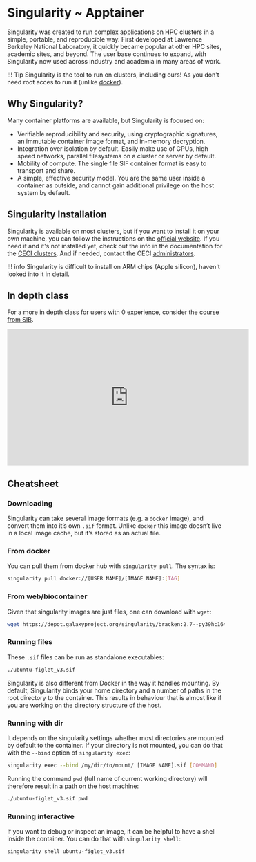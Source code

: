 # Singularity ~ Apptainer

Singularity was created to run complex applications on HPC clusters in a simple, portable, and reproducible way. 
First developed at Lawrence Berkeley National Laboratory, it quickly became popular at other HPC sites, academic sites, and beyond. 
The user base continues to expand, with Singularity now used across industry and academia in many areas of work.

!!! Tip
    Singularity is the tool to run on clusters, including ours! As you don't need root acces to run it (unlike [docker](./docker.md)).

## Why Singularity?
Many container platforms are available, but Singularity is focused on:

-	Verifiable reproducibility and security, using cryptographic signatures, an immutable container image format, and in-memory decryption.
-	Integration over isolation by default. Easily make use of GPUs, high speed networks, parallel filesystems on a cluster or server by default.
-	Mobility of compute. The single file SIF container format is easy to transport and share.
-	A simple, effective security model. You are the same user inside a container as outside, and cannot gain additional privilege on the host system by default. 


## Singularity Installation
Singularity is available on most clusters, but if you want to install it on your own machine, you can follow the instructions on the [official website](https://apptainer.org/docs/admin/main/installation.html).
If you need it and it's not installed yet, check out the info in the documentation for the [CECI clusters](https://support.ceci-hpc.be/doc/index.html). And if needed, contact the CECI [administrators](https://www.ceci-hpc.be/about.html).

!!! info
    Singularity is difficult to install on ARM chips (Apple silicon), haven\'t looked into it in detail. 

## In depth class
For a more in depth class for users with 0 experience, consider the [course from SIB](https://sib-swiss.github.io/containers-introduction-training/latest/course_material/apptainer/).
<iframe width="560" height="315" src="https://www.youtube.com/embed/d3kxtzUutjk" title="YouTube video player" frameborder="0" allow="accelerometer; autoplay; clipboard-write; encrypted-media; gyroscope; picture-in-picture" allowfullscreen></iframe>

## Cheatsheet
### Downloading 
Singularity can take several image formats (e.g. a `docker` image), and convert them into it’s own `.sif` format. Unlike `docker` this image doesn’t live in a local image cache, but it’s stored as an actual file.

### From docker
You can pull them from docker hub with `singularity pull`. The syntax is:
```bash
singularity pull docker://[USER NAME]/[IMAGE NAME]:[TAG]
```

### From web/biocontainer
Given that singularity images are just files, one can download with `wget`:
```bash
wget https://depot.galaxyproject.org/singularity/bracken:2.7--py39hc16433a_0
```

### Running files
These `.sif` files can be run as standalone executables:
```bash
./ubuntu-figlet_v3.sif
```

Singularity is also different from Docker in the way it handles mounting. By default, Singularity binds your home directory and a number of paths in the root directory to the container. This results in behaviour that is almost like if you are working on the directory structure of the host.

### Running with dir
It depends on the singularity settings whether most directories are mounted by default to the container. If your directory is not mounted, you can do that with the `--bind` option of `singularity exec`:

```bash
singularity exec --bind /my/dir/to/mount/ [IMAGE NAME].sif [COMMAND]
```

Running the command `pwd` (full name of current working directory) will therefore result in a path on the host machine:

```bash
./ubuntu-figlet_v3.sif pwd
```

### Running interactive
If you want to debug or inspect an image, it can be helpful to have a shell inside the container. You can do that with `singularity shell`:

```bash
singularity shell ubuntu-figlet_v3.sif
```
